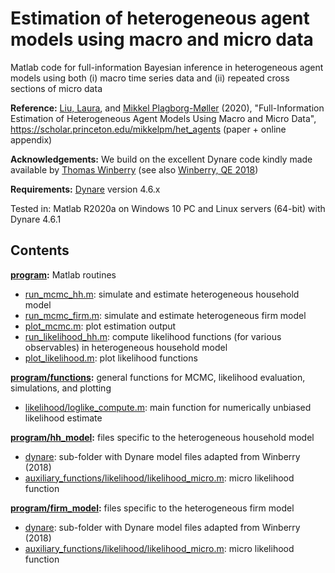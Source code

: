 # Estimation of heterogeneous agent models using macro and micro data

Matlab code for full-information Bayesian inference in heterogeneous agent models using both (i) macro time series data and (ii) repeated cross sections of micro data

**Reference:**
[Liu, Laura](https://laurayuliu.com/), and [Mikkel Plagborg-Møller](https://scholar.princeton.edu/mikkelpm) (2020), "Full-Information Estimation of Heterogeneous Agent Models Using Macro and Micro Data", https://scholar.princeton.edu/mikkelpm/het_agents (paper + online appendix)

**Acknowledgements:**
We build on the excellent Dynare code kindly made available by [Thomas Winberry](http://www.thomaswinberry.com/research/index.html) (see also [Winberry, QE 2018](https://qeconomics.org/ojs/index.php/qe/article/view/617))

**Requirements:**
[Dynare](https://www.dynare.org/) version 4.6.x

Tested in: Matlab R2020a on Windows 10 PC and Linux servers (64-bit) with Dynare 4.6.1

## Contents

**[program](program):** Matlab routines
- [run_mcmc_hh.m](program/run_mcmc_hh.m): simulate and estimate heterogeneous household model
- [run_mcmc_firm.m](program/run_mcmc_firm.m): simulate and estimate heterogeneous firm model
- [plot_mcmc.m](program/plot_mcmc.m): plot estimation output
- [run_likelihood_hh.m](program/run_likelihood_hh.m): compute likelihood functions (for various observables) in heterogeneous household model
- [plot_likelihood.m](program/plot_likelihood.m): plot likelihood functions

**[program/functions](program/functions):** general functions for MCMC, likelihood evaluation, simulations, and plotting
- [likelihood/loglike_compute.m](program/functions/likelihood/loglike_compute.m): main function for numerically unbiased likelihood estimate

**[program/hh_model](program/hh_model):** files specific to the heterogeneous household model
- [dynare](program/hh_model/dynare): sub-folder with Dynare model files adapted from Winberry (2018)
- [auxiliary_functions/likelihood/likelihood_micro.m](program/hh_model/auxiliary_functions/likelihood/likelihood_micro.m): micro likelihood function

**[program/firm_model](program/firm_model):** files specific to the heterogeneous firm model
- [dynare](program/firm_model/dynare): sub-folder with Dynare model files adapted from Winberry (2018)
- [auxiliary_functions/likelihood/likelihood_micro.m](program/firm_model/auxiliary_functions/likelihood/likelihood_micro.m): micro likelihood function
